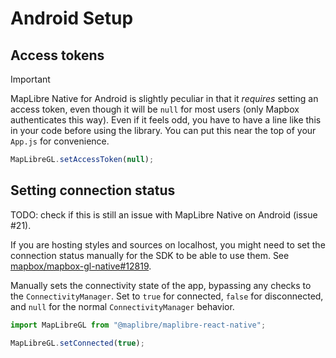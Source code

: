 # Android Setup

## Access tokens

> [!IMPORTANT]
> MapLibre Native for Android is slightly peculiar in that it
_requires_ setting an access token, even though it will be `null` for
most users (only Mapbox authenticates this way). Even if it feels odd,
you have to have a line like this in your code before using the library.
You can put this near the top of your `App.js` for convenience.

```javascript
MapLibreGL.setAccessToken(null);
```

## Setting connection status

TODO: check if this is still an issue with MapLibre Native on Android (issue #21).

If you are hosting styles and sources on localhost, you might need to set
the connection status manually for the SDK to be able to use them.
See [mapbox/mapbox-gl-native#12819](https://github.com/mapbox/mapbox-gl-native/issues/12819).

Manually sets the connectivity state of the app, bypassing any checks to the
`ConnectivityManager`. Set to `true` for connected, `false` for disconnected,
and `null` for the normal `ConnectivityManager` behavior.

```js
import MapLibreGL from "@maplibre/maplibre-react-native";

MapLibreGL.setConnected(true);
```
